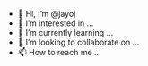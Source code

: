 - 👋 Hi, I’m @jayoj
- 👀 I’m interested in ...
- 🌱 I’m currently learning ...
- 💞️ I’m looking to collaborate on ...
- 📫 How to reach me ...

<!---
jayoj/jayoj is a ✨ special ✨ repository because its `README.md` (this file) appears on your GitHub profile.
You can click the Preview link to take a look at your changes.
--->
